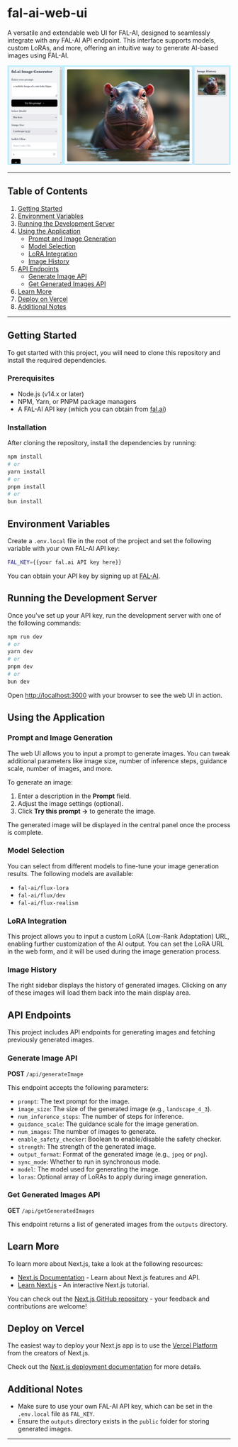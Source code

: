 # fal-ai-web-ui

A versatile and extendable web UI for FAL-AI, designed to seamlessly integrate with any FAL-AI API endpoint. This interface supports models, custom LoRAs, and more, offering an intuitive way to generate AI-based images using FAL-AI.

![Hippo](./public/hippo.png)

---

## Table of Contents

1. [Getting Started](#getting-started)
2. [Environment Variables](#environment-variables)
3. [Running the Development Server](#running-the-development-server)
4. [Using the Application](#using-the-application)
   - [Prompt and Image Generation](#prompt-and-image-generation)
   - [Model Selection](#model-selection)
   - [LoRA Integration](#lora-integration)
   - [Image History](#image-history)
5. [API Endpoints](#api-endpoints)
   - [Generate Image API](#generate-image-api)
   - [Get Generated Images API](#get-generated-images-api)
6. [Learn More](#learn-more)
7. [Deploy on Vercel](#deploy-on-vercel)
8. [Additional Notes](#additional-notes)

---

## Getting Started

To get started with this project, you will need to clone this repository and install the required dependencies.

### Prerequisites

- Node.js (v14.x or later)
- NPM, Yarn, or PNPM package managers
- A FAL-AI API key (which you can obtain from [fal.ai](https://fal.ai/dashboard/keys))

### Installation

After cloning the repository, install the dependencies by running:

```bash
npm install
# or
yarn install
# or
pnpm install
# or
bun install
```

## Environment Variables

Create a `.env.local` file in the root of the project and set the following variable with your own FAL-AI API key:

```bash
FAL_KEY={{your fal.ai API key here}}
```

You can obtain your API key by signing up at [FAL-AI](https://fal.ai).

## Running the Development Server

Once you've set up your API key, run the development server with one of the following commands:

```bash
npm run dev
# or
yarn dev
# or
pnpm dev
# or
bun dev
```

Open [http://localhost:3000](http://localhost:3000) with your browser to see the web UI in action.

## Using the Application

### Prompt and Image Generation

The web UI allows you to input a prompt to generate images. You can tweak additional parameters like image size, number of inference steps, guidance scale, number of images, and more.

To generate an image:

1. Enter a description in the **Prompt** field.
2. Adjust the image settings (optional).
3. Click **Try this prompt →** to generate the image.

The generated image will be displayed in the central panel once the process is complete.

### Model Selection

You can select from different models to fine-tune your image generation results. The following models are available:

- `fal-ai/flux-lora`
- `fal-ai/flux/dev`
- `fal-ai/flux-realism`

### LoRA Integration

This project allows you to input a custom LoRA (Low-Rank Adaptation) URL, enabling further customization of the AI output. You can set the LoRA URL in the web form, and it will be used during the image generation process.

### Image History

The right sidebar displays the history of generated images. Clicking on any of these images will load them back into the main display area.

## API Endpoints

This project includes API endpoints for generating images and fetching previously generated images.

### Generate Image API

**POST** `/api/generateImage`

This endpoint accepts the following parameters:

- `prompt`: The text prompt for the image.
- `image_size`: The size of the generated image (e.g., `landscape_4_3`).
- `num_inference_steps`: The number of steps for inference.
- `guidance_scale`: The guidance scale for the image generation.
- `num_images`: The number of images to generate.
- `enable_safety_checker`: Boolean to enable/disable the safety checker.
- `strength`: The strength of the generated image.
- `output_format`: Format of the generated image (e.g., `jpeg` or `png`).
- `sync_mode`: Whether to run in synchronous mode.
- `model`: The model used for generating the image.
- `loras`: Optional array of LoRAs to apply during image generation.

### Get Generated Images API

**GET** `/api/getGeneratedImages`

This endpoint returns a list of generated images from the `outputs` directory.

## Learn More

To learn more about Next.js, take a look at the following resources:

- [Next.js Documentation](https://nextjs.org/docs) - Learn about Next.js features and API.
- [Learn Next.js](https://nextjs.org/learn) - An interactive Next.js tutorial.

You can check out the [Next.js GitHub repository](https://github.com/vercel/next.js/) - your feedback and contributions are welcome!

## Deploy on Vercel

The easiest way to deploy your Next.js app is to use the [Vercel Platform](https://vercel.com/) from the creators of Next.js.

Check out the [Next.js deployment documentation](https://nextjs.org/docs/deployment) for more details.

## Additional Notes

- Make sure to use your own FAL-AI API key, which can be set in the `.env.local` file as `FAL_KEY`.
- Ensure the `outputs` directory exists in the `public` folder for storing generated images.

---